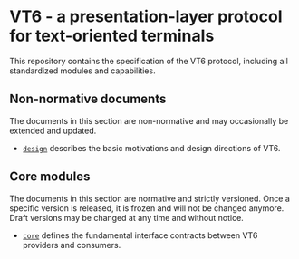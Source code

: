# VT6 - a presentation-layer protocol for text-oriented terminals

This repository contains the specification of the VT6 protocol, including all
standardized modules and capabilities.

## Non-normative documents

The documents in this section are non-normative and may occasionally be
extended and updated.

* [`design`](./spec/design.md) describes the basic motivations and design
  directions of VT6.

## Core modules

The documents in this section are normative and strictly versioned. Once a
specific version is released, it is frozen and will not be changed anymore.
Draft versions may be changed at any time and without notice.

* [`core`](./spec/core/) defines the fundamental interface contracts between
  VT6 providers and consumers.
